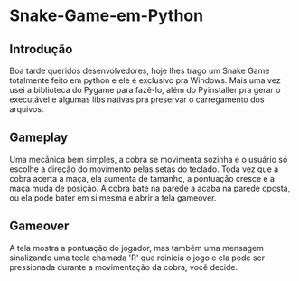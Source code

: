 # Snake-Game-em-Python

## Introdução
Boa tarde queridos desenvolvedores, hoje lhes trago um Snake Game totalmente feito em python e ele é exclusivo pra Windows. Mais uma vez usei a biblioteca
do Pygame para fazê-lo, além do Pyinstaller pra gerar o executável e algumas libs nativas pra preservar o carregamento dos arquivos.

## Gameplay
Uma mecânica bem simples, a cobra se movimenta sozinha e o usuário só escolhe a direção do movimento pelas setas do teclado. Toda vez que a cobra acerta a maça, 
ela aumenta de tamanho, a pontuação cresce e a maça muda de posição. A cobra bate na parede a acaba na parede oposta, ou ela pode bater em si mesma e abrir a tela 
gameover.

## Gameover
A tela mostra a pontuação do jogador, mas também uma mensagem sinalizando uma tecla chamada 'R' que reinicia o jogo e ela pode ser pressionada durante a movimentação
da cobra, você decide.
